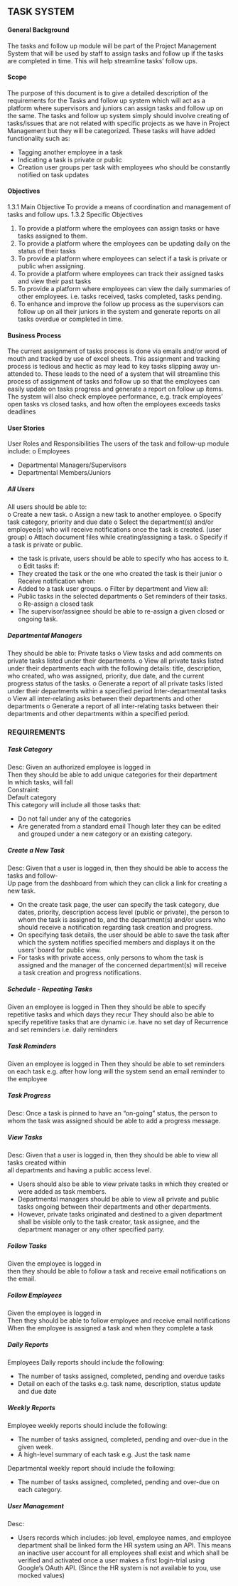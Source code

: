 ## TASK SYSTEM 
#### General Background
The tasks and follow up module will be part of the Project Management System that will be used by staff to assign tasks and follow up if the tasks are completed in time. This will help streamline tasks’ follow ups.
#### Scope
The purpose of this document is to give a detailed description of the requirements for the Tasks and follow up system which will act as a platform where supervisors and juniors can assign tasks and follow up on the same. The tasks and follow up system simply should involve creating of tasks/issues that are not related with specific projects as we have in Project Management but they will be categorized. 
These tasks will have added functionality such as: 
-	Tagging another employee in a task
-	Indicating a task is private or public
-	Creation user groups per task with employees who should be constantly notified on task updates
#### Objectives
1.3.1 Main Objective
To provide a means of coordination and management of tasks and follow ups.
1.3.2 Specific Objectives
1.	To provide a platform where the employees can assign tasks or have tasks assigned to them.
2.	To provide a platform where the employees can be updating daily on the status of their tasks
3.	To provide a platform where employees can select if a task is private or public when assigning.
4.	To provide a platform where employees can track their assigned tasks and view their past tasks
5.	To provide a platform where employees can view the daily summaries of other employees. i.e. tasks received, tasks completed, tasks pending.
6.	To enhance and improve the follow up process as the supervisors can follow up on all their juniors in the system and generate reports on all tasks overdue or completed in time.
#### Business Process
The current assignment of tasks process is done via emails and/or word of mouth and tracked by use of excel sheets. This assignment and tracking process is tedious and hectic as may lead to key tasks slipping away un-attended to. These leads to the need of a system that will streamline this process of assignment of tasks and follow up so that the employees can easily update on tasks progress and generate a report on follow up items.
The system will also check employee performance, e.g. track employees’ open tasks vs closed tasks, and how often the employees exceeds tasks deadlines 
#### User Stories
User Roles and Responsibilities
The users of the task and follow-up module include: 
o	Employees  
-	Departmental Managers/Supervisors  
-	Departmental Members/Juniors  
##### All Users  
All users should be able to:  
o	Create a new task.
o	Assign a new task to another employee.
o	Specify task category, priority and due date
o	Select the department(s) and/or employee(s) who will receive notifications once the task is created. (user group)
o	Attach document files while creating/assigning a task.
o	Specify if a task is private or public.
-	 the task is private, users should be able to specify who has access to it.
o	Edit tasks if:
-	They created the task or the one who created the task is their junior
o	Receive notification when: 
-	Added to a task user groups.
o	Filter by department and View all:
-	Public tasks in the selected departments 
o	Set reminders of their tasks.
o	Re-assign a closed task
-	The supervisor/assignee should be able to re-assign a given closed or ongoing task.
##### Departmental Managers
They should be able to:
Private tasks
o	View tasks and add comments on private tasks listed under their departments.
o	View all private tasks listed under their departments each with the following details: title, description, who created, who was assigned, priority, due date, and the current progress status of the tasks.
o	Generate a report of all private tasks listed under their departments within a specified period 
Inter-departmental tasks
o	View all inter-relating asks between their departments and other departments 
o	Generate a report of all inter-relating tasks between their departments and other departments within a specified period.
 
### REQUIREMENTS
##### Task Category
Desc: Given an authorized employee is logged in   
             Then they should be able to add unique categories for their department   
             In which tasks, will fall   
Constraint:  
Default category  
This category will include all those tasks that:  
-	Do not fall under any of the categories
-	Are generated from a standard email
Though later they can be edited and grouped under a new category or an existing category.

#####   Create a New Task  
Desc:  Given that a user is logged in, then they should be able to access the tasks and follow-  
                   Up page from the dashboard from which they can click a link for creating a new task.
-	On the create task page, the user can specify the task category, due dates, priority, description access level (public or private), the person to whom the task is assigned to, and the department(s) and/or users who should receive a notification regarding task creation and progress.
-	On specifying task details, the user should be able to save the task after which the system notifies specified members and displays it on the users’ board for public view.
-	For tasks with private access, only persons to whom the task is assigned and the manager of the concerned department(s) will receive a task creation and progress notifications.
##### Schedule - Repeating Tasks
Given an employee is logged in
Then they should be able to specify repetitive tasks and which days they recur
They should also be able to specify repetitive tasks that are dynamic i.e. have no set day of 
Recurrence and set reminders i.e. daily reminders
##### Task Reminders
Given an employee is logged in
Then they should be able to set reminders on each task
e.g. after how long will the system send an email reminder to the employee
##### Task Progress
Desc: Once a task is pinned to have an “on-going” status, the person to whom the task was 
             assigned should be able to add a progress message.
##### View Tasks  
Desc:   Given that a user is logged in, then they should be able to view all tasks created within   
                   all departments and having a public access level.   
-	Users should also be able to view private tasks in which they created or were added as task members.
-	Departmental managers should be able to view all private and public tasks ongoing between their departments and other departments.
-	However, private tasks originated and destined to a given department shall be visible only to the task creator, task assignee, and the department manager or any other specified party.

##### Follow Tasks
Given the employee is logged in  
then they should be able to follow a task and receive email notifications on the email.
##### Follow Employees
Given the employee is logged in  
Then they should be able to follow employee and receive email notifications  
When the employee is assigned a task and when they complete a task
 
#####  Daily Reports  
Employees Daily reports should include the following:
-	The number of tasks assigned, completed, pending and overdue tasks
-	Detail on each of the tasks e.g. task name, description, status update and due date
#####  Weekly Reports
Employee weekly reports should include the following:
-	The number of tasks assigned, completed, pending and over-due in the given week.
-	A high-level summary of each task e.g. Just the task name  

Departmental weekly report should include the following:
-  The number of tasks assigned, completed, pending and over-due on each category.
 
#####  User Management  
Desc:   
-	Users records which includes: job level, employee names, and employee department shall be linked form the HR system using an API. This means an inactive user account for all employees shall exist and which shall be verified and activated once a user makes a first login-trial using Google’s OAuth API. (Since the HR system is not available to you, use mocked values) 

